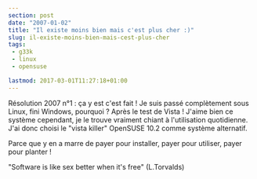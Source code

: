 ```yaml
---
section: post
date: "2007-01-02"
title: "Il existe moins bien mais c'est plus cher :)"
slug: il-existe-moins-bien-mais-cest-plus-cher
tags:
 - g33k
 - linux
 - opensuse

lastmod: 2017-03-01T11:27:18+01:00
---
```


Résolution 2007 n°1 : ça y est c'est fait ! Je suis passé complètement sous Linux, fini Windows, pourquoi ? Après le test de Vista ! J'aime bien ce système cependant, je le trouve vraiment chiant à l'utilisation quotidienne. J'ai donc choisi le "vista killer" OpenSUSE 10.2 comme système alternatif.

Parce que y en a marre de payer pour installer, payer pour utiliser, payer pour planter !

"Software is like sex better when it's free" (L.Torvalds)
